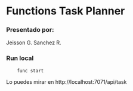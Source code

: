 # Functions Task Planner

### Presentado por:

Jeisson G. Sanchez R.

### Run local

~~~
    func start
~~~

Lo puedes mirar en http://localhost:7071/api/task